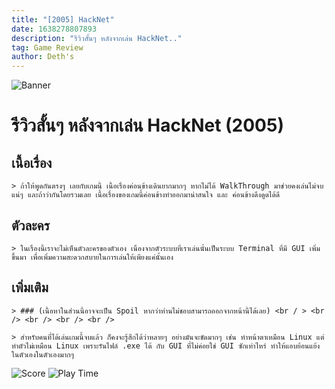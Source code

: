 ```yaml
---
title: "[2005] HackNet"
date: 1638278807893
description: "รีวิวสั้นๆ หลังจากเล่น HackNet.."
tag: Game Review
author: Deth's
---
```

![Banner](https://sv1.picz.in.th/images/2021/11/30/6iKTxJ.jpg)

# รีวิวสั้นๆ หลังจากเล่น HackNet (2005)

## เนื้อเรื่อง
    > ถ้าให้พูดกันตรงๆ เลยกับเกมนี้ เนื้อเรื่องค่อนข้างเดินยากมากๆ หากไม่ได้ WalkThrough มาช่วยคงเล่นไม่จบแน่ๆ และถ้าว่ากันโดยรวมเลย เนื้อเรื่องของเกมนี้ค่อนข้างทำออกมาน่าสนใจ และ ค่อนข้างดึงดูดได้ดี

## ตัวละคร
    > ในเรื่องนี้เราจะไม่เห็นตัวละครของตัวเอง เนื่องจากตัวระบบที่เราเล่นนั้นเป็นระบบ Terminal ที่มี GUI เพิ่มขึ้นมา เพื่อเพิ่มความสะดวกสบายในการเล่นให้เพียงแค่นั้นเอง

## เพิ่มเติม 
    
    > ### (เนื้อหาในส่วนนี้อาจจะเป็น Spoil หากว่าท่านไม่ชอบสามารถออกจากหน้านี้ได้เลย) <br / > <br /> <br /> <br /> <br />

    > สำหรับคนที่ได้เล่นเกมนี้จบแล้ว ก็คงจะรู้สึกได้ว่าหลายๆ อย่างมันจะขัดมากๆ เช่น ทำหน้าตาเหมือน Linux แต่ทำตัวไม่เหมือน Linux เพราะรันไฟล์ .exe ได้ กับ GUI ที่ไม่ค่อยใช่ GUI ซักเท่าไหร่ ทำให้แอบย้อนแย้งในตัวเองในตัวเองมากๆ 

![Score](https://img.shields.io/badge/Score-8%2F10-coral?style=for-the-badge)
![Play Time](https://img.shields.io/badge/PlayingTime-6.1Hr-whitesmoke?style=for-the-badge)